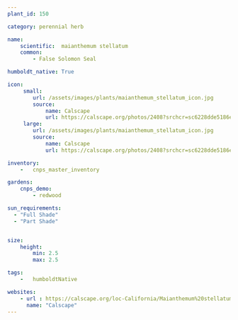 ```yaml
---
plant_id: 150 

category: perennial herb

name: 
    scientific:  maianthemum stellatum
    common: 
        - False Solomon Seal 

humboldt_native: True

icon: 
     small: 
        url: /assets/images/plants/maianthemum_stellatum_icon.jpg
        source: 
            name: Calscape
            url: https://calscape.org/photos/2408?srchcr=sc6228dde5186e1
     large: 
        url: /assets/images/plants/maianthemum_stellatum_icon.jpg 
        source: 
            name: Calscape
            url: https://calscape.org/photos/2408?srchcr=sc6228dde5186e1

inventory: 
    -   cnps_master_inventory

gardens:
    cnps_demo:
        - redwood

sun_requirements:
  - "Full Shade"
  - "Part Shade"


size:
    height: 
        min: 2.5
        max: 2.5

tags:  
    -   humboldtNative

websites:
    - url : https://calscape.org/loc-California/Maianthemum%20stellatum(%20) 
      name: "Calscape"
---
```

